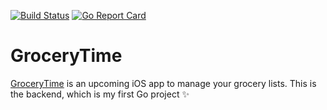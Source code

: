 [![Build Status](https://travis-ci.com/bradpurchase/grocerytime.svg?branch=master)](https://travis-ci.com/github/bradpurchase/grocerytime) [![Go Report Card](https://goreportcard.com/badge/github.com/bradpurchase/grocerytime)](https://goreportcard.com/report/github.com/bradpurchase/grocerytime)

# GroceryTime

[GroceryTime](https://groceryti.me) is an upcoming iOS app to manage your grocery lists. This is the backend, which is my first Go project ✨
